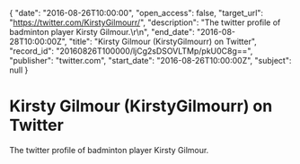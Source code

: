 {
  "date": "2016-08-26T10:00:00", 
  "open_access": false, 
  "target_url": "https://twitter.com/KirstyGilmourr/", 
  "description": "The twitter profile of badminton player Kirsty Gilmour.\r\n", 
  "end_date": "2016-08-28T10:00:00Z", 
  "title": "Kirsty Gilmour (KirstyGilmourr) on Twitter", 
  "record_id": "20160826T100000/ljCg2sDSOVLTMp/pkU0C8g==", 
  "publisher": "twitter.com", 
  "start_date": "2016-08-26T10:00:00Z", 
  "subject": null
}

# Kirsty Gilmour (KirstyGilmourr) on Twitter

The twitter profile of badminton player Kirsty Gilmour.
